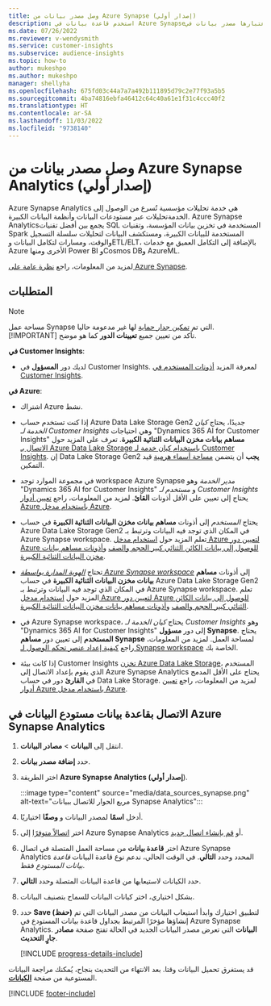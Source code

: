 ```yaml
---
title: وصل مصدر بيانات من Azure Synapse (إصدار أولي)
description: استخدم قاعدة بيانات في Azure Synapseباعتبارها مصدر بيانات في Dynamics 365 Customer Insights.
ms.date: 07/26/2022
ms.reviewer: v-wendysmith
ms.service: customer-insights
ms.subservice: audience-insights
ms.topic: how-to
author: mukeshpo
ms.author: mukeshpo
manager: shellyha
ms.openlocfilehash: 675fd03c44a7a7a492b111895d79c2e77f93a5b5
ms.sourcegitcommit: 4ba74816ebfa46412c64c40a61e1f31c4ccc40f2
ms.translationtype: HT
ms.contentlocale: ar-SA
ms.lasthandoff: 11/03/2022
ms.locfileid: "9738140"
---
```

# <a name="connect-an-azure-synapse-analytics-data-source-preview"></a>وصل مصدر بيانات من Azure Synapse Analytics (إصدار أولي)

Azure Synapse Analytics هي خدمة تحليلات مؤسسية تُسرع من الوصول إلى الخدمةتحليلات عبر مستودعات البيانات وأنظمة البيانات الكبيرة. Azure Synapse Analyticsيجمع بين أفضل تقنيات SQL المستخدمة في تخزين بيانات المؤسسة، وتقنيات Spark المستخدمة للبيانات الكبيرة، ومستكشف البيانات لتحليلات سلسلة التسجيل والوقت، ومسارات لتكامل البيانات وETL/ELT، بالإضافة إلى التكامل العميق مع خدمات Azure الأخرى ومنها Power BI وCosmos DBو AzureML.

لمزيد من المعلومات، راجع [نظرة عامة على Azure Synapse](/azure/synapse-analytics/overview-what-is).

## <a name="prerequisites"></a>المتطلبات

> [!NOTE]
> مساحة عمل Synapse التي تم [تمكين جدار حماية](/azure/synapse-analytics/security/synapse-workspace-ip-firewall) لها غير مدعومة حاليا.
> [!IMPORTANT]
> تأكد من تعيين جميع **تعيينات الدور** كما هو موضح.  

**في Customer Insights**:

* لديك دور **المسؤول** في Customer Insights. لمعرفة المزيد [أذونات المستخدم في Customer Insights](permissions.md#add-users).

**في Azure**:

- اشتراك Azure نشط.

- إذا كنت تستخدم حساب Azure Data Lake Storage Gen2 جديدًا، يحتاج *كيان الخدمة لـ Customer Insights* وهي احتياجات "Dynamics 365 AI for Customer Insights" **مساهم بيانات مخزن البيانات الثنائية الكبيرة**. تعرف على المزيد حول [الاتصال بـ Azure Data Lake Storage باستخدام كيان خدمة لـ Customer Insights](connect-service-principal.md). إن Data Lake Storage Gen2 **يجب** أن يتضمن [مساحة أسماء هرمية](/azure/storage/blobs/data-lake-storage-namespace) قيد التمكين.

- في مجموعة الموارد توجد workspace Azure Synapse *مدير الخدمة* وهو "Dynamics 365 AI for Customer Insights" و *مستخدم لـ Customer Insights* يحتاج إلى تعيين على الأقل أذونات **القائ**. لمزيد من المعلومات، راجع [تعيين أدوار Azure باستخدام مدخل Azure](/azure/role-based-access-control/role-assignments-portal).

- يحتاج *المستخدم* إلى أذونات **مساهم بيانات مخزن البيانات الثنائية الكبيرة** في حساب Azure Data Lake Storage Gen2 في المكان الذي توجد فيه البيانات وترتبط بـ Azure Synapse ‏workspace. تعلم المزيد حول [استخدام مدخل Azure لتعيين دور Azure للوصول إلى بيانات الكائن الثنائي كبير الحجم والصف](/azure/storage/common/storage-auth-aad-rbac-portal) و[أذونات مساهم بيانات مخزن البيانات الثنائية الكبيرة](/azure/role-based-access-control/built-in-roles#storage-blob-data-contributor).

- تحتاج *[الهوية المدارة بواسطة Azure Synapse ‏workspace](/azure/synapse-analytics/security/synapse-workspace-managed-identity)* إلى أذونات **مساهم بيانات مخزن البيانات الثنائية الكبيرة** في حساب Azure Data Lake Storage ‏Gen2 في المكان الذي توجد فيه البيانات وترتبط بـ Azure Synapse ‏workspace. تعلم المزيد حول [استخدام مدخل Azure لتعيين دور Azure للوصول إلى بيانات الكائن الثنائي كبير الحجم والصف](/azure/storage/common/storage-auth-aad-rbac-portal) و[أذونات مساهم بيانات مخزن البيانات الثنائية الكبيرة](/azure/role-based-access-control/built-in-roles#storage-blob-data-contributor).

- في Azure Synapse ‏workspace، يحتاج *كيان الخدمة لـ Customer Insights* وهو "Dynamics 365 AI for Customer Insights" إلى دور **مسؤول Synapse**. يحتاج **المستخدم** إلى تعيين دور **مساهم Synapse** لمساحة العمل. لمزيد من المعلومات، راجع [كيفية إعداد عنصر تحكم الوصول لـ Synapse workspace](/azure/synapse-analytics/security/how-to-set-up-access-control) الخاصة بك.

- إذا كانت بيئة Customer Insights [تخزن Azure Data Lake Storage](own-data-lake-storage.md)، المستخدم الذي يقوم بإعداد الاتصال إلى Azure Synapse Analytics يحتاج على الأقل المدمج في **القارئ** دور في حساب Data Lake Storage. لمزيد من المعلومات، راجع [تعيين أدوار Azure باستخدام مدخل Azure](/azure/role-based-access-control/role-assignments-portal).

## <a name="connect-to-the-data-lake-database-in-azure-synapse-analytics"></a>الاتصال بقاعدة بيانات مستودع البيانات في Azure Synapse Analytics

1. انتقل إلى **البيانات** > **مصادر البيانات**.

1. حدد **إضافة مصدر بيانات**.

1. اختر الطريقة **Azure Synapse Analytics (إصدار أولي**).

   :::image type="content" source="media/data_sources_synapse.png" alt-text="مربع الحوار للاتصال ببيانات Synapse Analytics":::
  
1. أدخل **اسمًا** لمصدر البيانات و **وصفًا** اختياريًا.

1. اختر [اتصالاً متوفرًا](connections.md) إلى Azure Synapse Analytics أو [قم بإنشاء اتصال جديد](export-azure-synapse-analytics.md#set-up-connection-to-azure-synapse).

1. اختر **قاعدة بيانات** من مساحة العمل المتصلة في اتصال Azure Synapse Analytics المحدد وحدد **التالي**. في الوقت الحالي، ندعم نوع قاعدة البيانات *قاعدة بيانات المستودع* فقط.

1. حدد الكيانات لاستيعابها من قاعدة البيانات المتصلة وحدد **التالي**.

1. بشكل اختياري، اختر كيانات البيانات للسماح بتصنيف البيانات.

1. حدد **Save (حفظ)** لتطبيق اختيارك وابدأ استيعاب البيانات من مصدر البيانات التي تم إنشاؤها مؤخرًا المرتبط بجداول قاعدة بيانات المستودع في Azure Synapse Analytics. تفتح صفحة **مصادر‏‎ البيانات** التي تعرض مصدر البيانات الجديد في الحالة **جارٍ التحديث**.

   [!INCLUDE [progress-details-include](includes/progress-details-pane.md)]

قد يستغرق تحميل البيانات وقتا. بعد الانتهاء من التحديث بنجاح، يُمكنك مراجعة البيانات المستوعبة من صفحة [**الكيانات**](entities.md).

[!INCLUDE [footer-include](includes/footer-banner.md)]
